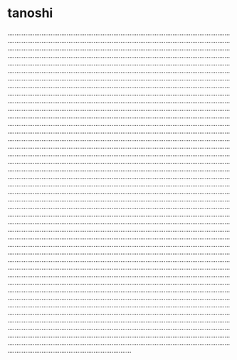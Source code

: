 # tanoshi

.............................................................................................................................................................................................................................................................................................................................................................................................................................................................................................................................................................................................................................................................................................................................................................................................................................................................................................................................................................................................................................................................................................................................................................................................................................................................................................................................................................................................................................................................................................................................................................................................................................................................................................................................................................................................................................................................................................................................................................................................................................................................................................................................................................................................................................................................................................................................................................................................................................................................................................................................................................................................................................................................................................................................................................................................................................................................................................................................................................................................................................................................................................................................................................................................................................................................................................................................................................................................................................................................................................................................................................................................................................................................................................................................................................................................................................................................................................................................................................................................................................................................................................................................................................................................................................................................................................................................................................................................................................................................................................................................................................................................................................................................................................................................................................................................................................................................................................................................................................................................................................................................................................................................................................................................................................................................................................................................................................................................................................................................................................